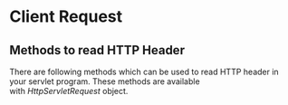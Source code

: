 # Client Request

## Methods to read HTTP Header

There are following methods which can be used to read HTTP header in your servlet program. These methods are available with *HttpServletRequest* object.